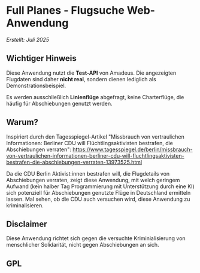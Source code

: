 # Full Planes - Flugsuche Web-Anwendung

*Erstellt: Juli 2025*

## Wichtiger Hinweis

Diese Anwendung nutzt die **Test-API** von Amadeus. Die angezeigten Flugdaten sind daher **nicht real**, sondern dienen lediglich als Demonstrationsbeispiel.

Es werden ausschließlich **Linienflüge** abgefragt, keine Charterflüge, die häufig für Abschiebungen genutzt werden.

## Warum?

Inspiriert durch den Tagesspiegel-Artikel "Missbrauch von vertraulichen Informationen: Berliner CDU will Flüchtlingsaktivisten bestrafen, die Abschiebungen verraten":
https://www.tagesspiegel.de/berlin/missbrauch-von-vertraulichen-informationen-berliner-cdu-will-fluchtlingsaktivisten-bestrafen-die-abschiebungen-verraten-13973525.html

Da die CDU Berlin Aktivist:innen bestrafen will, die Flugdetails von Abschiebungen verraten, zeigt diese Anwendung, mit welch geringem Aufwand (kein halber Tag Programmierung mit Unterstützung durch eine KI) sich potenziell für Abschiebungen genutzte Flüge in Deutschland ermitteln lassen. Mal sehen, ob die CDU auch versuchen wird, diese Anwendung zu kriminalisieren.

## Disclaimer

Diese Anwendung richtet sich gegen die versuchte Kriminialisierung von menschlicher Solidarität, nicht gegen Abschiebungen an sich.

## GPL